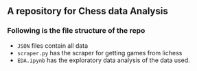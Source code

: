 ## A repository for Chess data Analysis

### Following is the file structure of the repo

- `JSON` files contain all data
- `scraper.py` has the scraper for getting games from lichess
- `EDA.ipynb` has the exploratory data analysis of the data used.

